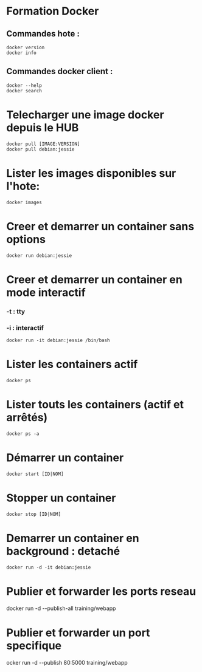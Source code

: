 # Formation Docker

## Commandes hote :
```
docker version
docker info
```

## Commandes docker client :
```
docker --help
docker search
```

# Telecharger une image docker depuis le HUB
```
docker pull [IMAGE:VERSION]
docker pull debian:jessie
```

# Lister les images disponibles sur l'hote:
```
docker images
```

# Creer et demarrer un container sans options 
```docker run debian:jessie```

# Creer et demarrer un container en mode interactif
### -t : tty
### -i : interactif
```docker run -it debian:jessie /bin/bash```

# Lister les containers actif 
```docker ps```

# Lister touts les containers (actif et arrêtés)
```docker ps -a```

# Démarrer un container
```docker start [ID|NOM]```

# Stopper un container
```docker stop [ID|NOM]```

# Demarrer un container en background : detaché
```docker run -d -it debian:jessie```

# Publier et forwarder les ports reseau
docker run -d --publish-all training/webapp

# Publier et forwarder un port specifique
ocker run -d --publish 80:5000 training/webapp
